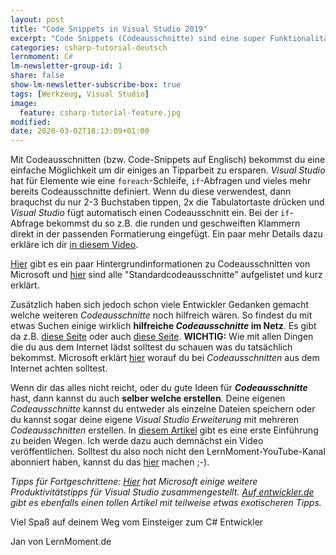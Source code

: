 ```yaml
---
layout: post
title: "Code Snippets in Visual Studio 2019"
excerpt: "Code Snippets (Codeausschnitte) sind eine super Funktionalität in Visual Studio um schnell wiederkehrenden Quellcode generieren zulassen. Hier bekommst du die wichtigsten Infos dazu."
categories: csharp-tutorial-deutsch
lernmoment: C#
lm-newsletter-group-id: 1
share: false
show-lm-newsletter-subscribe-box: true
tags: [Werkzeug, Visual Studio]
image:
  feature: csharp-tutorial-feature.jpg
modified:
date: 2020-03-02T18:13:09+01:00
---
```


Mit Codeausschnitten (bzw. Code-Snippets auf Englisch) bekommst du eine einfache Möglichkeit um dir einiges an Tipparbeit zu ersparen. *Visual Studio* hat für Elemente wie eine `foreach`-Schleife, `if`-Abfragen und vieles mehr bereits Codeausschnitte definiert. Wenn du diese verwendest, dann braquchst du nur 2-3 Buchstaben tippen, 2x die Tabulatortaste drücken und *Visual Studio* fügt automatisch einen Codeausschnitt ein. Bei der `if`-Abfrage bekommst du so z.B. die runden und geschweiften Klammern direkt in der passenden Formatierung eingefügt. Ein paar mehr Details dazu erkläre ich dir [in diesem Video](https://youtu.be/teb_83Vxou4?t=295).

[Hier](https://docs.microsoft.com/de-de/visualstudio/ide/code-snippets?view=vs-2019) gibt es ein paar Hintergrundinformationen zu Codeausschnitten von Microsoft und [hier](https://docs.microsoft.com/de-de/visualstudio/ide/visual-csharp-code-snippets?view=vs-2019) sind alle "Standardcodeausschnitte" aufgelistet und kurz erklärt.

Zusätzlich haben sich jedoch schon viele Entwickler Gedanken gemacht welche weiteren *Codeausschnitte* noch hilfreich wären. So findest du mit etwas Suchen einige wirklich **hilfreiche *Codeausschnitte* im Netz**. Es gibt da z.B. [diese Seite](https://www.benday.com/2019/06/20/code-snippets-for-visual-studio-visual-studio-code-and-visual-studio-for-mac/) oder auch [diese Seite](http://www.visualstudiocodesnippets.com).
**WICHTIG:** Wie mit allen Dingen die du aus dem Internet lädst solltest du schauen was du tatsächlich bekommst. Microsoft erklärt [hier](https://docs.microsoft.com/de-de/visualstudio/ide/best-practices-for-using-code-snippets?view=vs-2019#downloaded-code-snippets) worauf du bei *Codeausschnitten* aus dem Internet achten solltest.

Wenn dir das alles nicht reicht, oder du gute Ideen für ***Codeausschnitte*** hast, dann kannst du auch **selber welche erstellen**. Deine eigenen *Codeausschnitte* kannst du entweder als einzelne Dateien speichern oder du kannst sogar deine eigene *Visual Studio Erweiterung* mit mehreren *Codeausschnitten* erstellen. In [diesem Artikel](https://docs.microsoft.com/de-de/visualstudio/ide/walkthrough-creating-a-code-snippet?view=vs-2019) gibt es eine erste Einführung zu beiden Wegen. Ich werde dazu auch demnächst ein Video veröffentlichen. Solltest du also noch nicht den LernMoment-YouTube-Kanal abonniert haben, kannst du das [hier](https://www.youtube.com/channel/UC5jCUQ6IPHtQP5r4y9byCqA?sub_confirmation=1) machen ;-).

*Tipps für Fortgeschrittene: [Hier](https://docs.microsoft.com/de-de/visualstudio/ide/productivity-features?view=vs-2019) hat Microsoft einige weitere Produktivitätstipps für Visual Studio zusammengestellt. [Auf entwickler.de](https://entwickler.de/online/windowsdeveloper/visual-studio-text-editor-funktionen-254658.html) gibt es ebenfalls einen tollen Artikel mit teilweise etwas exotischeren Tipps.*

Viel Spaß auf deinem Weg vom Einsteiger zum C# Entwickler

Jan von LernMoment.de
